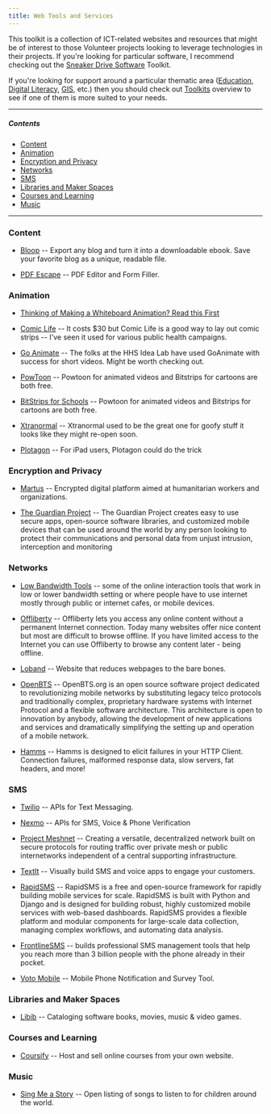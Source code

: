 ```yaml
---
title: Web Tools and Services
---
```


This toolkit is a collection of ICT-related websites and resources that might be of interest to those Volunteer projects looking to leverage technologies in their projects. If you're looking for particular software, I recommend checking out the [Sneaker Drive Software]() Toolkit.

If you're looking for support around a particular thematic area ([Education](), [Digital Literacy](), [GIS](), etc.) then you should check out [Toolkits]() overview to see if one of them is more suited to your needs.



___



##### Contents

- [Content](#content)
- [Animation](#animation)
- [Encryption and Privacy](#encryption-and-privacy)
- [Networks](#networks)
- [SMS](#sms)
- [Libraries and Maker Spaces](#libraries-and-makers-spaces)
- [Courses and Learning](#courses-and-learning)
- [Music](#music)



___



### Content

- [Bloop](http://www.bloxp.com/) -- Export any blog and turn it into a downloadable ebook. Save your favorite blog as a unique, readable file.

- [PDF Escape](http://www.pdfescape.com/) -- PDF Editor and Form Filler.



### Animation

- [Thinking of Making a Whiteboard Animation? Read this First](https://medium.com/the-exchange-k4health/thinking-of-making-a-whiteboard-animation-read-this-first-1cdce288531e)

- [Comic Life](http://plasq.com/apps/comiclife/macwin/) -- It costs $30 but Comic Life is a good way to lay out comic strips -- I've seen it used for various public health campaigns.

- [Go Animate](http://goanimate.com/) -- The folks at the HHS Idea Lab have used GoAnimate with success for short videos. Might be worth checking out.

- [PowToon](http://www.powtoon.com/) -- Powtoon for animated videos and Bitstrips for cartoons are both free.

- [BitStrips for Schools](http://www.bitstripsforschools.com/) -- Powtoon for animated videos and Bitstrips for cartoons are both free.

- [Xtranormal](http://xtranormal.com/) -- Xtranormal used to be the great one for goofy stuff it looks like they might re-open soon.

- [Plotagon](https://plotagon.com/) -- For iPad users, Plotagon could do the trick



### Encryption and Privacy

- [Martus](https://martus.org/) -- Encrypted digital platform aimed at humanitarian workers and organizations.

- [The Guardian Project](https://guardianproject.info/) -- The Guardian Project creates easy to use secure apps, open-source software libraries, and customized mobile devices that can be used around the world by any person looking to protect their communications and personal data from unjust intrusion, interception and monitoring



### Networks

- [Low Bandwidth Tools](http://www.kstoolkit.org/Low+Bandwidth+Tools) -- some of the online interaction tools that work in low or lower bandwidth setting or where people have to use internet mostly through public or internet cafes, or mobile devices.

- [Offliberty](http://offliberty.com/) -- Offliberty lets you access any online content without a permanent Internet connection. Today many websites offer nice content but most are difficult to browse offline. If you have limited access to the Internet you can use Offliberty to browse any content later - being offline.

- [Loband](http://www.loband.org/loband/) -- Website that reduces webpages to the bare bones.

- [OpenBTS](http://openbts.org/) -- OpenBTS.org is an open source software project dedicated to revolutionizing mobile networks by substituting legacy telco protocols and traditionally complex, proprietary hardware systems with Internet Protocol and a flexible software architecture. This architecture is open to innovation by anybody, allowing the development of new applications and services and dramatically simplifying the setting up and operation of a mobile network.

- [Hamms](https://github.com/kevinburke/hamms) -- Hamms is designed to elicit failures in your HTTP Client. Connection failures, malformed response data, slow servers, fat headers, and more!



### SMS

- [Twilio](http://twilio.com) -- APIs for Text Messaging.

- [Nexmo](https://www.nexmo.com/) -- APIs for SMS, Voice & Phone Verification

- [Project Meshnet](https://projectmeshnet.org/) -- Creating a versatile, decentralized network built on secure protocols for routing traffic over private mesh or public internetworks independent of a central supporting infrastructure.

- [TextIt](https://textit.in/) -- Visually build SMS and voice apps to engage your customers.

- [RapidSMS](https://www.rapidsms.org/) -- RapidSMS is a free and open-source framework for rapidly building mobile services for scale. RapidSMS is built with Python and Django and is designed for building robust, highly customized mobile services with web-based dashboards. RapidSMS provides a flexible platform and modular components for large-scale data collection, managing complex workflows, and automating data analysis.

- [FrontlineSMS](http://www.frontlinesms.com/) -- builds professional SMS management tools that help you reach more than 3 billion people with the phone already in their pocket.

- [Voto Mobile](https://www.votomobile.org/) -- Mobile Phone Notification and Survey Tool.



### Libraries and Maker Spaces

- [Libib](http://www.libib.com/) -- Cataloging software books, movies, music & video games.



### Courses and Learning

- [Coursify](http://www.trycoursify.com/) -- Host and sell online courses from your own website.



### Music

- [Sing Me a Story](http://singmeastory.org/) -- Open listing of songs to listen to for children around the world.


